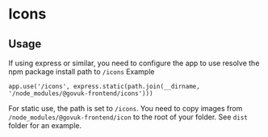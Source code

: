 # Icons

## Usage

If using express or similar, you need to configure the app to use resolve the npm package install path to `/icons`
Example
```
app.use('/icons', express.static(path.join(__dirname, '/node_modules/@govuk-frontend/icons')))
```
For static use, the path is set to `/icons`. You need to copy images from `/node_modules/@govuk-frontend/icon` to the root of your folder.
See `dist` folder for an example.


<!--
## Installation

```
npm install --save @govuk-frontend/icons
```
-->
